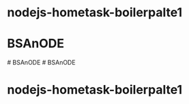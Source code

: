 # nodejs-hometask-boilerpalte1
# BSAnODE
#   B S A n O D E  
 # BSAnODE
# nodejs-hometask-boilerpalte1
